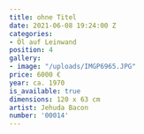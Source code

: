 ```yaml
---
title: ohne Titel
date: 2021-06-08 19:24:00 Z
categories:
- Öl auf Leinwand
position: 4
gallery:
- image: "/uploads/IMGP6965.JPG"
price: 6000 €
year: ca. 1970
is_available: true
dimensions: 120 x 63 cm
artist: Jehuda Bacon
number: '00014'
---
```


